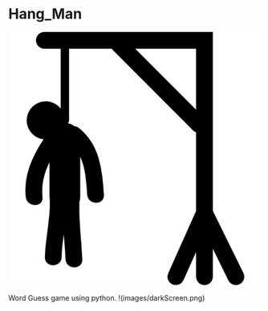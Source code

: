 # Hang_Man
 <picture>
 <img alt="Shows an illustrated sun in light color mode and a moon with stars in dark color mode." src="images/hangman.png">
</picture>

 Word Guess game using python.
 !(images/darkScreen.png)
